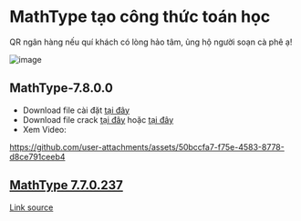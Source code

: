 # MathType tạo công thức toán học

QR ngân hàng nếu quí khách có lòng hảo tâm, ủng hộ người soạn cà phê ạ!

![image](https://github.com/user-attachments/assets/b9a751b6-0832-4876-a972-aeaec635d792)

## MathType-7.8.0.0

- Download file cài đặt [tại đây](https://3w7ng6-my.sharepoint.com/:u:/g/personal/driver_3w7ng6_onmicrosoft_com/EWsASutb89pNvx4Ei_fvMW8BZa-S7efk8xSuix4RgUgQpA?e=diLBTY)
- Download file crack [tại đây](https://3w7ng6-my.sharepoint.com/:u:/g/personal/driver_3w7ng6_onmicrosoft_com/EbwgjKVAqo5PmTX6dIwqfcMBzpZ_GK51kG3PhfZUDmRw5g?e=iJPB39) hoặc [tại đây](https://raw.githubusercontent.com/bschithanh/nguon/refs/heads/main/File%20Kich%20Hoat%20MathType-7.8.0.0.rar)
- Xem Video:

https://github.com/user-attachments/assets/50bccfa7-f75e-4583-8778-d8ce791ceeb4

## [MathType 7.7.0.237](https://3w7ng6-my.sharepoint.com/:u:/g/personal/driver_3w7ng6_onmicrosoft_com/Efq6TVP_P-RDsLEIN1BoLBIBCvv6lPJt1xeyY5nU0l7XYw?e=tHJEHx)

[Link source](https://docs.google.com/spreadsheets/d/e/2PACX-1vTId_2VGY1MeQdeH6OU6Oja27zMe91mHmYUl6aVWsyKlcFBuLwvr2M-9uaBRWDUqxPAi5xE-pqief4d/pubhtml#)
